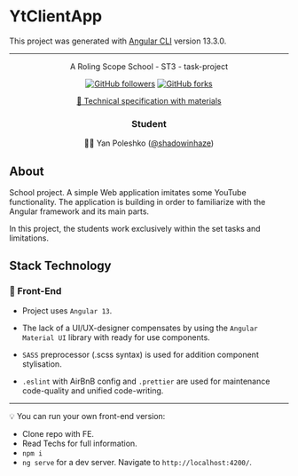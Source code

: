 # YtClientApp

This project was generated with [Angular CLI](https://github.com/angular/angular-cli) version 13.3.0.

---

<p align="center">A Roling Scope School - ST3 - task-project</p>
<p align="center">
  <a href="https://github.com/rolling-scopes-school"><img alt="GitHub followers" src="https://img.shields.io/github/followers/rolling-scopes-school?color=faea68&label=RSS&logoColor=faea68&style=for-the-badge"></a>
  <a href="https://github.com/rolling-scopes-school/tasks"><img alt="GitHub forks" src="https://img.shields.io/github/forks/rolling-scopes-school/tasks?color=faea68&label=RSS%20Tasks&style=for-the-badge"></a>
</p>
<p align="center">
  <!-- <a href="#">🚀 Deploy (Demo)</a> <br> -->
  <a href="https://github.com/rolling-scopes-school/tasks/tree/master/tasks/angular">📗 Technical specification with materials</a>
</p>

<h3 align="center">Student</h3>
<p align="center">
  👨‍💻 Yan Poleshko (<a href="https://github.com/shadowinhaze">@shadowinhaze</a>)
</p>

## About

School project. A simple Web application imitates some YouTube functionality. The application is building in order to familiarize with the Angular framework and its main parts.

In this project, the students work exclusively within the set tasks and limitations.

## Stack Technology

### 🌴 Front-End

- Project uses `Angular 13`.

- The lack of a UI/UX-designer compensates by using the `Angular Material UI` library with ready for use components.

- `SASS` preprocessor (.scss syntax) is used for addition component stylisation.

- `.eslint` with AirBnB config and `.prettier` are used for maintenance code-quality and unified code-writing.

---

💡 You can run your own front-end version:

- Clone repo with FE.
- Read Techs for full information.
- `npm i`
- `ng serve` for a dev server. Navigate to `http://localhost:4200/`.
